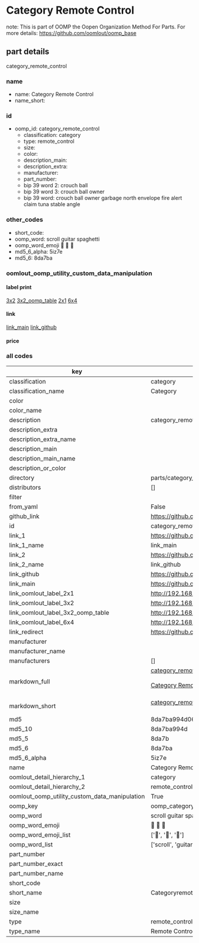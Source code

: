 # Category Remote Control  

note: This is part of OOMP the Oopen Organization Method For Parts. For more details: https://github.com/oomlout/oomp_base

##  part details
  



category_remote_control



### name
* name: Category Remote Control
* name_short: 
### id
* oomp_id: category_remote_control
  * classification: category
  * type: remote_control
  * size: 
  * color: 
  * description_main: 
  * description_extra: 
  * manufacturer: 
  * part_number: 
  * bip 39 word 2: crouch ball
  * bip 39 word 3: crouch ball owner
  * bip 39 word: crouch ball owner garbage north envelope fire alert claim tuna stable angle

### other_codes
* short_code: 
* oomp_word: scroll guitar spaghetti
* oomp_word_emoji :scroll: :guitar: :spaghetti:
* md5_6_alpha: 5iz7e
* md5_6: 8da7ba






### oomlout_oomp_utility_custom_data_manipulation
#### label print
[3x2](http://192.168.1.245:1112/?label=oomp%205iz7e)
[3x2_oomp_table](http://192.168.1.108:1112/?label=oomp%205iz7e)
[2x1](http://192.168.1.242:1112/?label=oomp%205iz7e)
[6x4](http://192.168.1.55:1112/?label=oomp%205iz7e)    

#### link

[link_main](https://github.com/oomlout/oomlout_oomp_version_1_messy/tree/main/parts/category_remote_control) [link_github](https://github.com/oomlout/oomlout_oomp_version_1_messy/tree/main/parts/category_remote_control)                             

#### price







### all codes 
| key | value |  
| --- | --- |  
| classification | category |  
| classification_name | Category |  
| color |  |  
| color_name |  |  
| description | category_remote_control |  
| description_extra |  |  
| description_extra_name |  |  
| description_main |  |  
| description_main_name |  |  
| description_or_color |   |  
| directory | parts/category_remote_control |  
| distributors | [] |  
| filter |  |  
| from_yaml | False |  
| github_link | https://github.com/oomlout/oomlout_oomp_part_src/tree/main/parts/category_remote_control |  
| id | category_remote_control |  
| link_1 | https://github.com/oomlout/oomlout_oomp_version_1_messy/tree/main/parts/category_remote_control |  
| link_1_name | link_main |  
| link_2 | https://github.com/oomlout/oomlout_oomp_version_1_messy/tree/main/parts/category_remote_control |  
| link_2_name | link_github |  
| link_github | https://github.com/oomlout/oomlout_oomp_version_1_messy/tree/main/parts/category_remote_control |  
| link_main | https://github.com/oomlout/oomlout_oomp_version_1_messy/tree/main/parts/category_remote_control |  
| link_oomlout_label_2x1 | http://192.168.1.242:1112/?label=oomp%205iz7e |  
| link_oomlout_label_3x2 | http://192.168.1.245:1112/?label=oomp%205iz7e |  
| link_oomlout_label_3x2_oomp_table | http://192.168.1.108:1112/?label=oomp%205iz7e |  
| link_oomlout_label_6x4 | http://192.168.1.55:1112/?label=oomp%205iz7e |  
| link_redirect | https://github.com/oomlout/oomlout_oomp_version_1_messy/tree/main/parts/category_remote_control |  
| manufacturer |  |  
| manufacturer_name |  |  
| manufacturers | [] |  
| markdown_full | [category_remote_control](none)<br>[](none)<br>[Category Remote Control](none)<br><br> |  
| markdown_short | [category_remote_control](none)<br><br> |  
| md5 | 8da7ba994d062ae52f4b25f93c4479a1 |  
| md5_10 | 8da7ba994d |  
| md5_5 | 8da7b |  
| md5_6 | 8da7ba |  
| md5_6_alpha | 5iz7e |  
| name | Category Remote Control |  
| oomlout_detail_hierarchy_1 | category |  
| oomlout_detail_hierarchy_2 | remote_control |  
| oomlout_oomp_utility_custom_data_manipulation | True |  
| oomp_key | oomp_category_remote_control |  
| oomp_word | scroll guitar spaghetti |  
| oomp_word_emoji | :scroll: :guitar: :spaghetti: |  
| oomp_word_emoji_list | [':scroll:', ':guitar:', ':spaghetti:'] |  
| oomp_word_list | ['scroll', 'guitar', 'spaghetti'] |  
| part_number |  |  
| part_number_exact |  |  
| part_number_name |  |  
| short_code |  |  
| short_name | Categoryremotecontrol |  
| size |  |  
| size_name |  |  
| type | remote_control |  
| type_name | Remote Control |  
